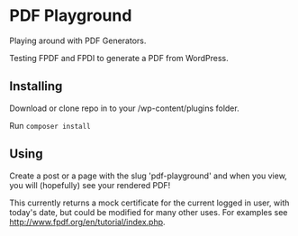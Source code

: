 # PDF Playground

Playing around with PDF Generators.

Testing FPDF and FPDI to generate a PDF from WordPress.

## Installing

Download or clone repo in to your /wp-content/plugins folder.

Run `composer install`

## Using

Create a post or a page with the slug 'pdf-playground' and when you view, you will (hopefully) see your rendered PDF!

This currently returns a mock certificate for the current logged in user, with today's date, but could be modified for many other uses. For examples see http://www.fpdf.org/en/tutorial/index.php.
